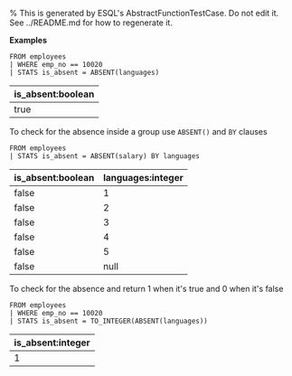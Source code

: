 % This is generated by ESQL's AbstractFunctionTestCase. Do not edit it. See ../README.md for how to regenerate it.

**Examples**

```esql
FROM employees
| WHERE emp_no == 10020
| STATS is_absent = ABSENT(languages)
```

| is_absent:boolean |
| --- |
| true |

To check for the absence inside a group use `ABSENT()` and `BY` clauses

```esql
FROM employees
| STATS is_absent = ABSENT(salary) BY languages
```

| is_absent:boolean | languages:integer |
| --- | --- |
| false | 1 |
| false | 2 |
| false | 3 |
| false | 4 |
| false | 5 |
| false | null |

To check for the absence and return 1 when it's true and 0 when it's false

```esql
FROM employees
| WHERE emp_no == 10020
| STATS is_absent = TO_INTEGER(ABSENT(languages))
```

| is_absent:integer |
| --- |
| 1 |


